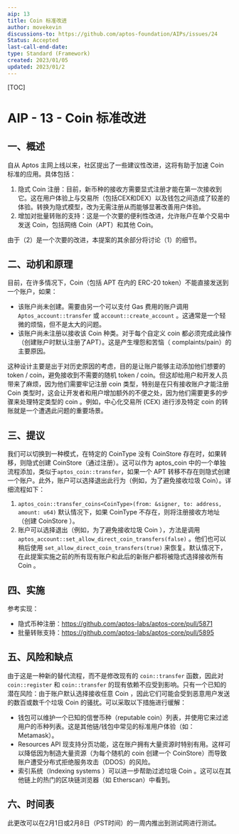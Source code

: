 ```yaml
---
aip: 13
title: Coin 标准改进
author: movekevin
discussions-to: https://github.com/aptos-foundation/AIPs/issues/24
Status: Accepted
last-call-end-date:
type: Standard (Framework)
created: 2023/01/05
updated: 2023/01/2
---
```


[TOC]

# AIP - 13 - Coin 标准改进

## 一、概述

自从 Aptos 主网上线以来，社区提出了一些建议性改进，这将有助于加速 Coin 标准的应用。具体包括：

1. 隐式 Coin 注册：目前，新币种的接收方需要显式注册才能在第一次接收到它。这在用户体验上与交易所（包括CEX和DEX）以及钱包之间造成了较差的体验。转换为隐式模型，改为无需注册从而能够显著改善用户体验。
2. 增加对批量转账的支持：这是一个次要的便利性改进，允许账户在单个交易中发送 Coin，包括网络 Coin（APT）和其他 Coin。

由于（2）是一个次要的改进，本提案的其余部分将讨论（1）的细节。

## 二、动机和原理

目前，在许多情况下，Coin（包括 APT 在内的 ERC-20 token）不能直接发送到一个账户，如果：
- 该账户尚未创建。需要由另一个可以支付 Gas 费用的账户调用`Aptos_account::transfer` 或 `account::create_account` 。这通常是一个轻微的烦恼，但不是太大的问题。
- 该账户尚未注册以接收该 Coin 种类。对于每个自定义 coin 都必须完成此操作（创建账户时默认注册了APT）。这是产生埋怨和苦恼（ complaints/pain）的主要原因。

这种设计主要是出于对历史原因的考虑，目的是让账户能够主动添加他们想要的 token / coin，避免接收到不需要的随机 token / coin。但这却给用户和开发人员带来了麻烦，因为他们需要牢记注册 coin 类型，特别是在只有接收账户才能注册 Coin 类型时，这会让开发者和用户增加额外的不便之处，因为他们需要更多的步骤来处理特定类型的 coin 。例如，中心化交易所 (CEX) 进行涉及特定 coin 的转账就是一个遭遇此问题的重要场景。

## 三、提议

我们可以切换到一种模式，在特定的 CoinType 没有 CoinStore 存在时，如果转移，则隐式创建 CoinStore（通过注册）。这可以作为 aptos_coin 中的一个单独流程添加，类似于`aptos_coin::transfer`，如果一个 APT 转移不存在则隐式创建一个账户。此外，账户可以选择退出此行为（例如，为了避免接收垃圾 Coin）。详细流程如下：
1. `aptos_coin::transfer_coins<CoinType>(from: &signer, to: address, amount: u64)`  默认情况下，如果 CoinType 不存在，则将注册接收方地址（创建 CoinStore ）。
2. 账户可以选择退出（例如，为了避免接收垃圾 Coin ），方法是调用 `aptos_account::set_allow_direct_coin_transfers(false)` 。他们也可以稍后使用 `set_allow_direct_coin_transfers(true)` 来恢复。默认情况下，在此提案实施之前的所有现有账户和此后的新账户都将被隐式选择接收所有 Coin 。

## 四、实施
参考实现：
- 隐式币种注册：https://github.com/aptos-labs/aptos-core/pull/5871
- 批量转账支持：https://github.com/aptos-labs/aptos-core/pull/5895

## 五、风险和缺点
由于这是一种新的替代流程，而不是修改现有的 `coin::transfer` 函数，因此对 `coin::register` 和 `coin::transfer` 的现有依赖不应受到影响。只有一个已知的潜在风险：由于账户默认选择接收任意 Coin ，因此它们可能会受到恶意用户发送的数百或数千个垃圾 Coin 的骚扰。可以采取以下措施进行缓解：
- 钱包可以维护一个已知的信誉币种（reputable coin）列表，并使用它来过滤用户的币种列表。这是其他链/钱包中常见的标准用户体验（如： Metamask）。
- Resources API 现支持分页功能，这在账户拥有大量资源时特别有用。这样可以降低因为制造大量资源（为每个随机的 coin 创建一个 CoinStore）而导致账户遭受分布式拒绝服务攻击（DDOS）的风险。
- 索引系统（Indexing systems ）可以进一步帮助过滤垃圾 Coin 。这可以在其他链上的热门的区块链浏览器（如 Etherscan）中看到。

## 六、时间表
此更改可以在2月1日或2月8日（PST时间）的一周内推出到测试网进行测试。